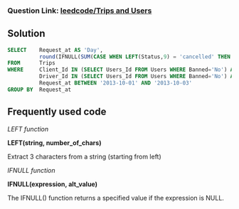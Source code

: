 ### Question Link: [leedcode/Trips and Users](https://leetcode.com/problems/trips-and-users/)

## Solution
```sql
SELECT    Request_at AS 'Day',
          round(IFNULL(SUM(CASE WHEN LEFT(Status,9) = 'cancelled' THEN 1 ELSE 0 END)/COUNT(*),0),2) AS 'Cancellation Rate'
FROM      Trips
WHERE     Client_Id IN (SELECT Users_Id FROM Users WHERE Banned='No') AND
          Driver_Id IN (SELECT Users_Id FROM Users WHERE Banned='No') AND
          Request_at BETWEEN '2013-10-01' AND '2013-10-03'
GROUP BY  Request_at
```

## Frequently used code


_LEFT function_

**LEFT(string, number_of_chars)**

Extract 3 characters from a string (starting from left)


_IFNULL function_

**IFNULL(expression, alt_value)**

The IFNULL() function returns a specified value if the expression is NULL.
